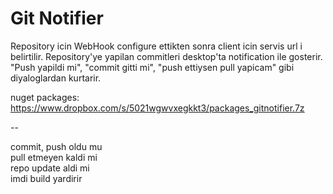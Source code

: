 Git Notifier
=====

Repository icin WebHook configure ettikten sonra client icin servis url i belirtilir. Repository'ye yapilan commitleri desktop'ta notification ile gosterir. "Push yapildi mi", "commit gitti mi", "push ettiysen pull yapicam" gibi diyaloglardan kurtarir.

nuget packages: https://www.dropbox.com/s/5021wgwvxegkkt3/packages_gitnotifier.7z

--

commit, push oldu mu  
pull etmeyen kaldi mi  
repo update aldi mi  
imdi build yardirir  
